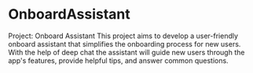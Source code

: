 # OnboardAssistant
Project: Onboard Assistant  This project aims to develop a user-friendly onboard assistant that simplifies the onboarding process for new users. With the help of deep chat the assistant will guide new users through the app's features, provide helpful tips, and answer common questions.  
